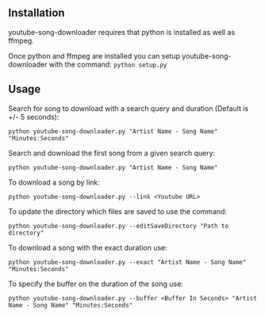 ## Installation

youtube-song-downloader requires that python is installed as well as ffmpeg.

Once python and ffmpeg are installed you can setup youtube-song-downloader with the command: 
```python setup.py```

## Usage
Search for song to download with a search query and duration (Default is +/- 5 seconds):

```python youtube-song-downloader.py "Artist Name - Song Name" "Minutes:Seconds"```

Search and download the first song from a given search query:

```python youtube-song-downloader.py "Artist Name - Song Name"```

To download a song by link:

```python youtube-song-downloader.py --link <Youtube URL>```

To update the directory which files are saved to use the command:

```python youtube-song-downloader.py --editSaveDirectory "Path to directory"```

To download a song with the exact duration use:

```python youtube-song-downloader.py --exact "Artist Name - Song Name" "Minutes:Seconds"```

To specify the buffer on the duration of the song use:

```python youtube-song-downloader.py --buffer <Buffer In Seconds> "Artist Name - Song Name" "Minutes:Seconds"```